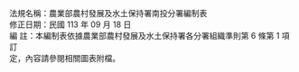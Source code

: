 法規名稱：農業部農村發展及水土保持署南投分署編制表  
修正日期：民國 113 年 09 月 18 日  
編 註：本編制表依據農業部農村發展及水土保持署各分署組織準則第 6 條第 1 項訂  
定，內容請參閱相關圖表附檔。  


